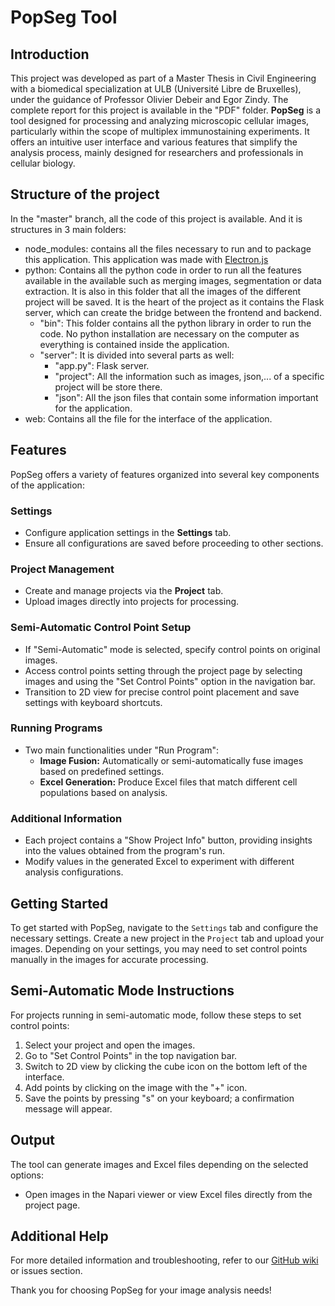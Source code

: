 # PopSeg Tool

## Introduction
This project was developed as part of a Master Thesis in Civil Engineering with a biomedical specialization at ULB (Université Libre de Bruxelles), under the guidance of Professor Olivier Debeir and Egor Zindy. The complete report for this project is available in the "PDF" folder. **PopSeg** is a tool designed for processing and analyzing microscopic cellular images, particularly within the scope of multiplex immunostaining experiments. It offers an intuitive user interface and various features that simplify the analysis process, mainly designed for researchers and professionals in cellular biology.

## Structure of the project
In the "master" branch, all the code of this project is available. And it is structures in 3 main folders:
- node_modules: contains all the files necessary to run and to package this application. This application was made with [Electron.js](https://github.com/electron/electron)
- python: Contains all the python code in order to run all the features available in the available such as merging images, segmentation or data extraction. It is also in this folder that all the images of the different project will be saved. It is the heart of the project as it contains the Flask server, which can create the bridge between the frontend and backend.
  - "bin": This folder contains all the python library in order to run the code. No python installation are necessary on the computer as everything is contained inside the application.
  - "server": It is divided into several parts as well:
    - "app.py": Flask server.
    - "project": All the information such as images, json,... of a specific project will be store there.
    - "json": All the json files that contain some information important for the application.
- web: Contains all the file for the interface of the application.

## Features
PopSeg offers a variety of features organized into several key components of the application:

### Settings
- Configure application settings in the **Settings** tab.
- Ensure all configurations are saved before proceeding to other sections.

### Project Management
- Create and manage projects via the **Project** tab.
- Upload images directly into projects for processing.

### Semi-Automatic Control Point Setup
- If "Semi-Automatic" mode is selected, specify control points on original images.
- Access control points setting through the project page by selecting images and using the "Set Control Points" option in the navigation bar.
- Transition to 2D view for precise control point placement and save settings with keyboard shortcuts.

### Running Programs
- Two main functionalities under "Run Program":
  - **Image Fusion:** Automatically or semi-automatically fuse images based on predefined settings.
  - **Excel Generation:** Produce Excel files that match different cell populations based on analysis.

### Additional Information
- Each project contains a "Show Project Info" button, providing insights into the values obtained from the program's run.
- Modify values in the generated Excel to experiment with different analysis configurations.

## Getting Started
To get started with PopSeg, navigate to the `Settings` tab and configure the necessary settings. Create a new project in the `Project` tab and upload your images. Depending on your settings, you may need to set control points manually in the images for accurate processing.

## Semi-Automatic Mode Instructions
For projects running in semi-automatic mode, follow these steps to set control points:
1. Select your project and open the images.
2. Go to "Set Control Points" in the top navigation bar.
3. Switch to 2D view by clicking the cube icon on the bottom left of the interface.
4. Add points by clicking on the image with the "+" icon.
5. Save the points by pressing "s" on your keyboard; a confirmation message will appear.

## Output
The tool can generate images and Excel files depending on the selected options:
- Open images in the Napari viewer or view Excel files directly from the project page.

## Additional Help
For more detailed information and troubleshooting, refer to our [GitHub wiki](https://github.com/YourGitHubUsername/PopSeg/wiki) or issues section.

Thank you for choosing PopSeg for your image analysis needs!


